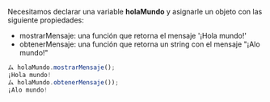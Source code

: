 Necesitamos declarar una variable **holaMundo** y asignarle un objeto con las siguiente propiedades:

  - mostrarMensaje: una función que retorna el mensaje '¡Hola mundo!'
  - obtenerMensaje: una función que retorna un string con el mensaje "¡Alo mundo!"

```js
ム holaMundo.mostrarMensaje();
¡Hola mundo!
ム holaMundo.obtenerMensaje());
¡Alo mundo!
```